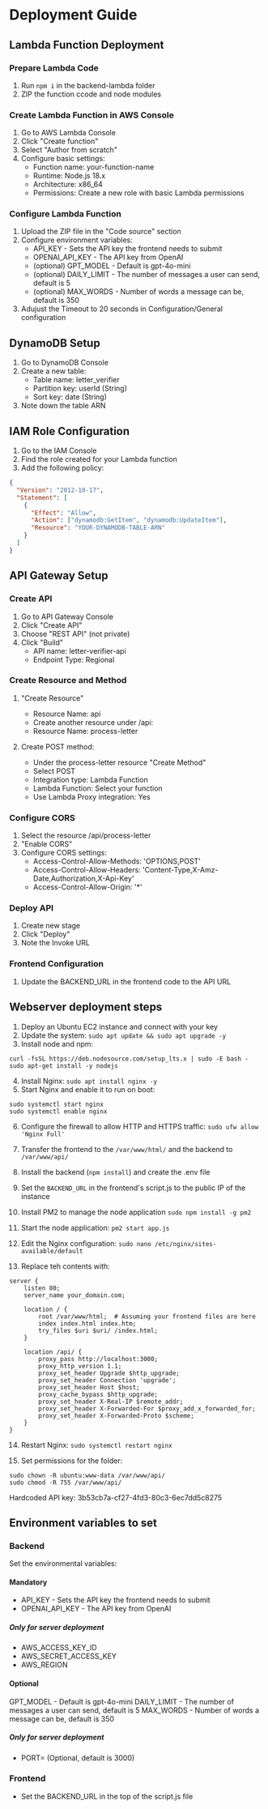 # Deployment Guide

## Lambda Function Deployment

### Prepare Lambda Code

1. Run `npm i` in the backend-lambda folder
2. ZIP the function ccode and node modules

### Create Lambda Function in AWS Console

1. Go to AWS Lambda Console
2. Click "Create function"
3. Select "Author from scratch"
4. Configure basic settings:
   - Function name: your-function-name
   - Runtime: Node.js 18.x
   - Architecture: x86_64
   - Permissions: Create a new role with basic Lambda permissions

### Configure Lambda Function

1. Upload the ZIP file in the "Code source" section
2. Configure environment variables:
   - API_KEY - Sets the API key the frontend needs to submit
   - OPENAI_API_KEY - The API key from OpenAI
   - (optional) GPT_MODEL - Default is gpt-4o-mini
   - (optional) DAILY_LIMIT - The number of messages a user can send, default is 5
   - (optional) MAX_WORDS - Number of words a message can be, default is 350
3. Adujust the Timeout to 20 seconds in Configuration/General configuration

## DynamoDB Setup

1. Go to DynamoDB Console
2. Create a new table:
   - Table name: letter_verifier
   - Partition key: userId (String)
   - Sort key: date (String)
3. Note down the table ARN

## IAM Role Configuration

1. Go to the IAM Console
2. Find the role created for your Lambda function
3. Add the following policy:

```json
{
  "Version": "2012-10-17",
  "Statement": [
    {
      "Effect": "Allow",
      "Action": ["dynamodb:GetItem", "dynamodb:UpdateItem"],
      "Resource": "YOUR-DYNAMODB-TABLE-ARN"
    }
  ]
}
```

## API Gateway Setup

### Create API

1. Go to API Gateway Console
2. Click "Create API"
3. Choose "REST API" (not private)
4. Click "Build"
   - API name: letter-verifier-api
   - Endpoint Type: Regional

### Create Resource and Method

1. "Create Resource"

   - Resource Name: api
   - Create another resource under /api:
   - Resource Name: process-letter

2. Create POST method:
   - Under the process-letter resource "Create Method"
   - Select POST
   - Integration type: Lambda Function
   - Lambda Function: Select your function
   - Use Lambda Proxy integration: Yes

### Configure CORS

1. Select the resource /api/process-letter
2. "Enable CORS"
3. Configure CORS settings:
   - Access-Control-Allow-Methods: 'OPTIONS,POST'
   - Access-Control-Allow-Headers: 'Content-Type,X-Amz-Date,Authorization,X-Api-Key'
   - Access-Control-Allow-Origin: '\*'

### Deploy API

1. Create new stage
2. Click "Deploy"
3. Note the Invoke URL

### Frontend Configuration

1. Update the BACKEND_URL in the frontend code to the API URL

## Webserver deployment steps

1. Deploy an Ubuntu EC2 instance and connect with your key
2. Update the system:
   `sudo apt update && sudo apt upgrade -y`
3. Install node and npm:

```
curl -fsSL https://deb.nodesource.com/setup_lts.x | sudo -E bash -
sudo apt-get install -y nodejs
```

4. Install Nginx:
   `sudo apt install nginx -y`
5. Start Nginx and enable it to run on boot:

```
sudo systemctl start nginx
sudo systemctl enable nginx
```

6. Configure the firewall to allow HTTP and HTTPS traffic:
   `sudo ufw allow 'Nginx Full'`

7. Transfer the frontend to the `/var/www/html/` and the backend to `/var/www/api/`

8. Install the backend (`npm install`) and create the .env file

9. Set the `BACKEND_URL` in the frontend's script.js to the public IP of the instance

10. Install PM2 to manage the node application
    `sudo npm install -g pm2`

11. Start the node application:
    `pm2 start app.js`

12. Edit the Nginx configuration:
    `sudo nano /etc/nginx/sites-available/default`

13. Replace teh contents with:

```
server {
    listen 80;
    server_name your_domain.com;

    location / {
        root /var/www/html;  # Assuming your frontend files are here
        index index.html index.htm;
        try_files $uri $uri/ /index.html;
    }

    location /api/ {
        proxy_pass http://localhost:3000;
        proxy_http_version 1.1;
        proxy_set_header Upgrade $http_upgrade;
        proxy_set_header Connection 'upgrade';
        proxy_set_header Host $host;
        proxy_cache_bypass $http_upgrade;
        proxy_set_header X-Real-IP $remote_addr;
        proxy_set_header X-Forwarded-For $proxy_add_x_forwarded_for;
        proxy_set_header X-Forwarded-Proto $scheme;
    }
}
```

14. Restart Nginx:
    `sudo systemctl restart nginx`

15. Set permissions for the folder:

```
sudo chown -R ubuntu:www-data /var/www/api/
sudo chmod -R 755 /var/www/api/
```

Hardcoded API key: 3b53cb7a-cf27-4fd3-80c3-6ec7dd5c8275

## Environment variables to set

### Backend

Set the environmental variables:

#### Mandatory

- API_KEY - Sets the API key the frontend needs to submit
- OPENAI_API_KEY - The API key from OpenAI

##### Only for server deployment

- AWS_ACCESS_KEY_ID
- AWS_SECRET_ACCESS_KEY
- AWS_REGION

#### Optional

GPT_MODEL - Default is gpt-4o-mini
DAILY_LIMIT - The number of messages a user can send, default is 5
MAX_WORDS - Number of words a message can be, default is 350

##### Only for server deployment

- PORT=<PORT NUMBER> (Optional, default is 3000)

### Frontend

- Set the BACKEND_URL in the top of the script.js file
